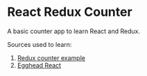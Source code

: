 # React Redux Counter

A basic counter app to learn React and Redux.


Sources used to learn:      
1) [Redux counter example](https://github.com/reactjs/redux/tree/master/examples/counter)      
2) [Egghead React](https://egghead.io/lessons/react-react-fundamentals-development-environment-setup)
